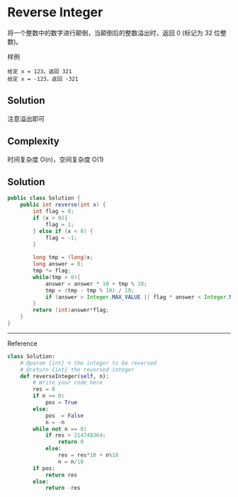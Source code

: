 # Reverse Integer

将一个整数中的数字进行颠倒，当颠倒后的整数溢出时，返回 0 (标记为 32 位整数)。

样例

    给定 x = 123，返回 321
    给定 x = -123，返回 -321

## Solution

注意溢出即可

## Complexity

时间复杂度 O(n)，空间复杂度 O(1)

## Solution

```java
public class Solution {
    public int reverse(int x) {
        int flag = 0;
        if (x > 0){
            flag = 1;
        } else if (x < 0) {
            flag = -1;
        }
        
        long tmp = (long)x;
        long answer = 0;
        tmp *= flag;
        while(tmp > 0){
            answer = answer * 10 + tmp % 10;
            tmp = (tmp - tmp % 10) / 10;
            if (answer > Integer.MAX_VALUE || flag * answer < Integer.MIN_VALUE) return 0;
        }
        return (int)answer*flag;
    }
}
```

---

Reference

```python
class Solution:
    # @param {int} n the integer to be reversed
    # @return {int} the reversed integer
    def reverseInteger(self, n):
        # Write your code here
        res = 0
        if n >= 0:
            pos = True
        else:
            pos  = False
            n = -n
        while not n == 0:
            if res > 214748364:
                return 0
            else:
                res = res*10 + n%10
                n = n/10
        if pos:
            return res
        else:
            return -res

```

